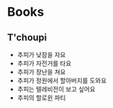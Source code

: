 # Books
## T'choupi
* 추피가 낮잠을 자요
* 추피가 자전거를 타요
* 추피가 장난을 쳐요
* 추피가 정원에서 할아버지를 도와요
* 추피는 텔레비전이 보고 싶어요
* 추피의 할로윈 파티
